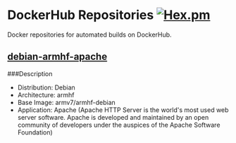 # DockerHub Repositories [![Hex.pm](https://img.shields.io/hexpm/l/plug.svg)](http://www.apache.org/licenses/LICENSE-2.0)
Docker repositories for automated builds on DockerHub. 

## [debian-armhf-apache](https://github.com/pelayolluna/docker-hub/tree/master/repositories/debian-armhf-apache)

###Description
- Distribution: Debian
- Architecture: armhf
- Base Image: armv7/armhf-debian
- Application: Apache (Apache HTTP Server is the world's most used web server software. Apache is developed and maintained by an open community of developers under the auspices of the Apache Software Foundation)




